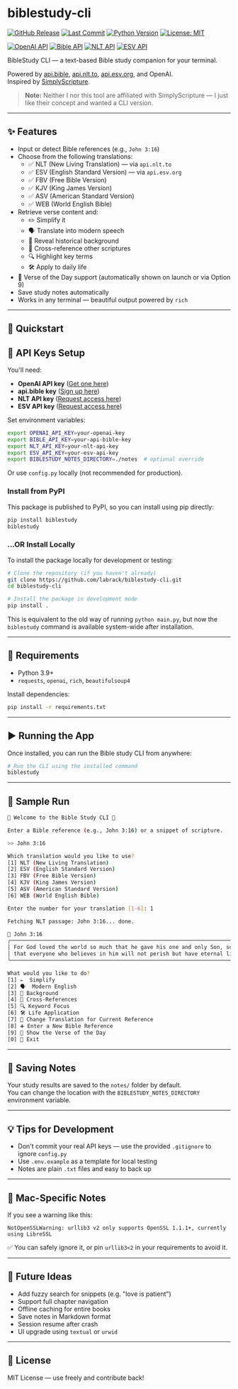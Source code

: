# biblestudy-cli

[![GitHub Release](https://img.shields.io/github/v/release/labrack/biblestudy-cli)](https://github.com/labrack/biblestudy-cli/releases)
[![Last Commit](https://img.shields.io/github/last-commit/labrack/biblestudy-cli)](https://github.com/labrack/biblestudy-cli/commits/main)
[![Python Version](https://img.shields.io/badge/python-3.9%2B-blue)](https://www.python.org/)
[![License: MIT](https://img.shields.io/github/license/labrack/biblestudy-cli)](https://github.com/labrack/biblestudy-cli/blob/main/LICENSE)

[![OpenAI API](https://img.shields.io/badge/API-OpenAI-lightblue.svg)](https://openai.com/)
[![Bible API](https://img.shields.io/badge/API-api.bible-lightblue.svg)](https://docs.api.bible/)
[![NLT API](https://img.shields.io/badge/API-api.nlt.to-lightblue.svg)](https://api.nlt.to/)
[![ESV API](https://img.shields.io/badge/API-api.esv.org-lightblue.svg)](https://api.esv.org/)

BibleStudy CLI — a text-based Bible study companion for your terminal.

Powered by [api.bible](https://docs.api.bible/), [api.nlt.to](https://api.nlt.to), [api.esv.org](https://api.esv.org), and OpenAI.  
Inspired by [SimplyScripture](https://mysimplyscripture.com/).

> **Note:** Neither I nor this tool are affiliated with SimplyScripture — I just like their concept and wanted a CLI version.

---

## ✨ Features

- Input or detect Bible references (e.g., `John 3:16`)
- Choose from the following translations:
  - ✅ NLT (New Living Translation) — via `api.nlt.to`
  - ✅ ESV (English Standard Version) — via `api.esv.org`
  - ✅ FBV (Free Bible Version)
  - ✅ KJV (King James Version)
  - ✅ ASV (American Standard Version)
  - ✅ WEB (World English Bible)
- Retrieve verse content and:
  - ✏️ Simplify it
  - 🗣️ Translate into modern speech
  - 🏺 Reveal historical background
  - 🔗 Cross-reference other scriptures
  - 🔍 Highlight key terms
  - 🛠️ Apply to daily life
- 📅 Verse of the Day support (automatically shown on launch or via Option 9)
- Save study notes automatically
- Works in any terminal — beautiful output powered by `rich`

---

## 🚀 Quickstart

## 🔐 API Keys Setup

You'll need:

- **OpenAI API key** ([Get one here](https://platform.openai.com/account/api-keys))
- **api.bible key** ([Sign up here](https://docs.api.bible/))
- **NLT API key** ([Request access here](https://api.nlt.to/))
- **ESV API key** ([Request access here](https://api.esv.org))

Set environment variables:

```bash
export OPENAI_API_KEY=your-openai-key
export BIBLE_API_KEY=your-api-bible-key
export NLT_API_KEY=your-nlt-api-key
export ESV_API_KEY=your-esv-api-key
export BIBLESTUDY_NOTES_DIRECTORY=./notes  # optional override
```

Or use `config.py` locally (not recommended for production).


### Install from PyPI

This package is published to PyPI, so you can install using pip directly:

```bash
pip install biblestudy
biblestudy
```
### ...OR Install Locally

To install the package locally for development or testing:

```bash
# Clone the repository (if you haven't already)
git clone https://github.com/labrack/biblestudy-cli.git
cd biblestudy-cli

# Install the package in development mode
pip install .
```
This is equivalent to the old way of running `python main.py`, but now the `biblestudy` command is available system-wide after installation.

---

## 🚀 Requirements

- Python 3.9+
- `requests`, `openai`, `rich`, `beautifulsoup4`

Install dependencies:

```bash
pip install -r requirements.txt
```

---

## ▶️ Running the App

Once installed, you can run the Bible study CLI from anywhere:

```bash
# Run the CLI using the installed command
biblestudy
```

---

## 💬 Sample Run

```bash
📖 Welcome to the Bible Study CLI 📖

Enter a Bible reference (e.g., John 3:16) or a snippet of scripture.

>> John 3:16

Which translation would you like to use?
[1] NLT (New Living Translation)
[2] ESV (English Standard Version)
[3] FBV (Free Bible Version)
[4] KJV (King James Version)
[5] ASV (American Standard Version)
[6] WEB (World English Bible)

Enter the number for your translation [1-6]: 1

Fetching NLT passage: John 3:16... done.

📜 John 3:16
╭────────────────────────────────────────────────────────────────────────────╮
│ For God loved the world so much that he gave his one and only Son, so     │
│ that everyone who believes in him will not perish but have eternal life.  │
╰────────────────────────────────────────────────────────────────────────────╯

What would you like to do?
[1] ✏️  Simplify
[2] 🗣️  Modern English
[3] 🏺 Background
[4] 🔗 Cross-References
[5] 🔍 Keyword Focus
[6] 🛠️ Life Application
[7] 🔄 Change Translation for Current Reference
[8] ➕ Enter a New Bible Reference
[9] 📅 Show the Verse of the Day
[0] 🚪 Exit
```

---

## 💾 Saving Notes

Your study results are saved to the `notes/` folder by default.  
You can change the location with the `BIBLESTUDY_NOTES_DIRECTORY` environment variable.

---

## 💡 Tips for Development

- Don't commit your real API keys — use the provided `.gitignore` to ignore `config.py`
- Use `.env.example` as a template for local testing
- Notes are plain `.txt` files and easy to back up

---

## 🍎 Mac-Specific Notes

If you see a warning like this:

```
NotOpenSSLWarning: urllib3 v2 only supports OpenSSL 1.1.1+, currently using LibreSSL
```

✅ You can safely ignore it, or pin `urllib3<2` in your requirements to avoid it.

---

## 🔮 Future Ideas

- Add fuzzy search for snippets (e.g. "love is patient")
- Support full chapter navigation
- Offline caching for entire books
- Save notes in Markdown format
- Session resume after crash
- UI upgrade using `textual` or `urwid`

---

## 📜 License

MIT License — use freely and contribute back!
